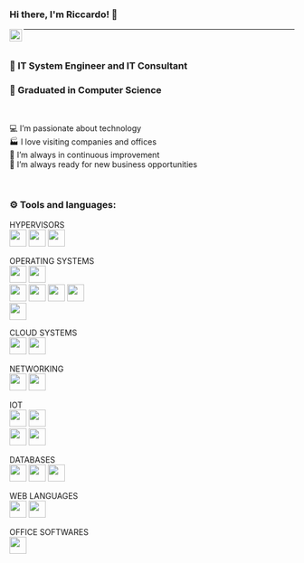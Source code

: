 ### Hi there, I'm Riccardo! 👋

<a href="https://www.linkedin.com/in/riccardoettoretittaferrante"> <img align="left" alt="Riccardo's Linkedin" width="22px" src="https://cdn.jsdelivr.net/npm/simple-icons@v3/icons/linkedin.svg" /> </a>

-----

<br>

### 👔 IT System Engineer and IT Consultant

### 📙 Graduated in Computer Science 

<br>

💻 I’m passionate about technology
<br>
🏭 I love visiting companies and offices
<br>
🔁 I’m always in continuous improvement
<br>
💼 I’m always ready for new business opportunities

<br>

### ⚙ Tools and languages:

HYPERVISORS
<br>
<a href="#"><img  height="30"  src="https://img.shields.io/badge/VMWARE-607078?style=for-the-badge&logo=VMWARE&logoColor=white"></a>
<a href="#"><img  height="30"  src="https://img.shields.io/badge/DOCKER-2496ED?style=for-the-badge&logo=DOCKER&logoColor=white"></a>
<a href="#"><img  height="30"  src="https://img.shields.io/badge/PORTAINER-13BEF9?style=for-the-badge&logo=PORTAINER&logoColor=white"></a>

OPERATING SYSTEMS
<br>
<a href="#"><img  height="30"  src="https://img.shields.io/badge/WINDOWS TERMINAL-4D4D4D?style=for-the-badge&logo=WINDOWSTERMINAL&logoColor=white"></a>
<a href="#"><img  height="30"  src="https://img.shields.io/badge/WINDOWS-0078D6?style=for-the-badge&logo=WINDOWS&logoColor=white"></a>
<br>
<a href="#"><img  height="30"  src="https://img.shields.io/badge/LINUX-FCC624?style=for-the-badge&logo=LINUX&logoColor=white"></a>
<a href="#"><img  height="30"  src="https://img.shields.io/badge/UBUNTU-E95420?style=for-the-badge&logo=UBUNTU&logoColor=white"></a>
<a href="#"><img  height="30"  src="https://img.shields.io/badge/DEBIAN-A81D33?style=for-the-badge&logo=DEBIAN&logoColor=white"></a>
<a href="#"><img  height="30"  src="https://img.shields.io/badge/LINUX MINT-87CF3E?style=for-the-badge&logo=LINUXMINT&logoColor=white"></a>
<br>
<a href="#"><img  height="30"  src="https://img.shields.io/badge/macOS-000000?style=for-the-badge&logo=MACOS&logoColor=white"></a>

CLOUD SYSTEMS 
<br>
<a href="#"><img  height="30"  src="https://img.shields.io/badge/Microsoft Azure-0078D4?style=for-the-badge&logo=Microsoft Azure&logoColor=white"></a>
<a href="#"><img  height="30"  src="https://img.shields.io/badge/Microsoft Exchange-0078D4?style=for-the-badge&logo=Microsoft Exchange&logoColor=white"></a>

NETWORKING
<br>
<a href="#"><img  height="30"  src="https://img.shields.io/badge/PFSENSE-212121?style=for-the-badge&logo=PFSENSE&logoColor=white"></a>
<a href="#"><img  height="30"  src="https://img.shields.io/badge/PIHOLE-96060C?style=for-the-badge&logo=PIHOLE&logoColor=white"></a>

IOT
<br>
<a href="#"><img  height="30"  src="https://img.shields.io/badge/Arduino-00979D?style=for-the-badge&logo=Arduino&logoColor=white"></a>
<a href="#"><img  height="30"  src="https://img.shields.io/badge/RASPBERRYPI-A22846?style=for-the-badge&logo=RASPBERRYPI&logoColor=white"></a>
<br>
<a href="#"><img  height="30"  src="https://img.shields.io/badge/HOME ASSISTANT-41BDF5?style=for-the-badge&logo=HOMEASSISTANT&logoColor=white"></a>
<a href="#"><img  height="30"  src="https://img.shields.io/badge/NODE RED-8F0000?style=for-the-badge&logo=NODERED&logoColor=white"></a>

DATABASES
<br>
<a href="#"><img  height="30"  src="https://img.shields.io/badge/Microsoft Access-A4373A?style=for-the-badge&logo=MicrosoftAccess&logoColor=white"></a>
<a href="#"><img  height="30"  src="https://img.shields.io/badge/Microsoft SQL Server-CC2927?style=for-the-badge&logo=MicrosoftSQLServer&logoColor=white"></a>
<a href="#"><img  height="30"  src="https://img.shields.io/badge/PHPMYADMIN-6C78AF?style=for-the-badge&logo=PHPMYADMIN&logoColor=white"></a>

WEB LANGUAGES
<br>
<a href="#"><img  height="30"  src="https://img.shields.io/badge/HTML-da7a00?style=for-the-badge&logo=HTML5&logoColor=white"></a>
<a href="#"><img  height="30"  src="https://img.shields.io/badge/CSS3-1572B6?style=for-the-badge&logo=CSS3&logoColor=white"></a>

OFFICE SOFTWARES
<br>
<a href="#"><img  height="30"  src="https://img.shields.io/badge/Microsoft Office-D83B01?style=for-the-badge&logo=Microsoft Office&logoColor=white"></a>
